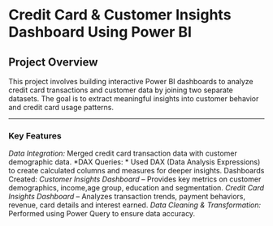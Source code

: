 # Credit Card & Customer Insights Dashboard Using Power BI

## Project Overview
This project involves building interactive Power BI dashboards to analyze credit card transactions and customer data by joining two separate datasets. The goal is to extract meaningful insights into customer behavior and credit card usage patterns.

---

### Key Features
*Data Integration:* Merged credit card transaction data with customer demographic data.
*DAX Queries: * Used DAX (Data Analysis Expressions) to create calculated columns and measures for deeper insights.
Dashboards Created:
*Customer Insights Dashboard* – Provides key metrics on customer demographics, income,age group, education and segmentation.
*Credit Card Insights Dashboard* – Analyzes transaction trends, payment behaviors, revenue, card details and interest earned.
*Data Cleaning & Transformation:* Performed using Power Query to ensure data accuracy.
